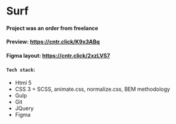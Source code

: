 # Surf

#### Project was an order from freelance
#### Preview: https://cntr.click/K9x3ABq 
#### Figma layout: https://cntr.click/2xzLVS7

#### `Tech stack`:
- Html 5
- CSS 3 + SCSS, animate.css, normalize.css, BEM methodology 
- Gulp
- Git
- JQuery
- Figma